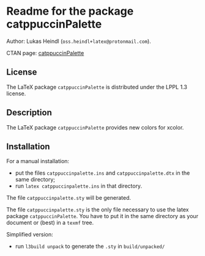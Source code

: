 # Readme for the package catppuccinPalette

Author: Lukas Heindl (`oss.heindl+latex@protonmail.com`).

CTAN page: [catppuccinPalette](https://ctan.org/pkg/catppuccinpalette)

## License
The LaTeX package `catppuccinPalette` is distributed under the LPPL 1.3 license.

## Description

The LaTeX package `catppuccinPalette` provides new colors for xcolor.

## Installation

For a manual installation:

* put the files `catppuccinpalette.ins` and `catppuccinpalette.dtx` in the same directory;
* run `latex catppuccinpalette.ins` in that directory.

The file `catppuccinpalette.sty` will be generated.

The file `catppuccinpalette.sty` is the only file necessary to use the latex package `catppuccinPalette`. 
You have to put it in the same directory as your document or (best) in a `texmf` tree. 

Simplified version:

* run `l3build unpack` to generate the `.sty` in `build/unpacked/`
